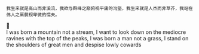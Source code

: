     我生来就是高山而非溪流，我欲与群峰之巅俯视平庸的沟壑，我生来就是人杰而非草芥，我站在伟人之肩藐视卑微的懦夫。
:100:  
    I was born a mountain not a stream, I want to look down on the mediocre ravines with the top of the peaks, I was born a man not a grass, I stand on the shoulders of great men and despise lowly cowards